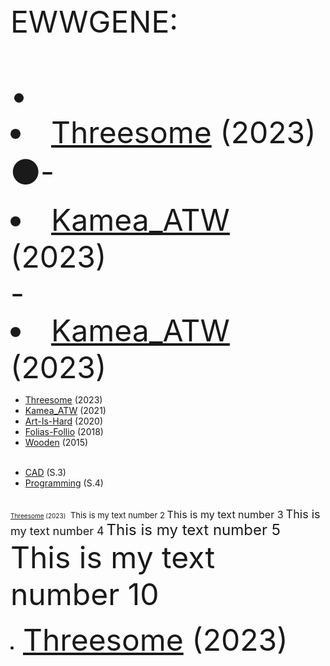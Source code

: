 
<font size="10">
EWWGENE:
<br><br>
&bull; <li><a href="https://ewwgene.github.io/Threesome/">Threesome</a> (2023)</li>
&#9899;- <li><a href="https://ewwgene.github.io/Kamea_ATW/">Kamea_ATW</a> (2023)</li>
- <li><a href="https://ewwgene.github.io/Kamea_ATW/">Kamea_ATW</a> (2023)</li>  
</font>



- [Threesome](https://ewwgene.github.io/Threesome/) (2023)
- [Kamea_ATW](https://ewwgene.github.io/Kamea_ATW/) (2021)
- [Art-Is-Hard](https://ewwgene.github.io/Art-Is-Hard/) (2020)
- [Folias-Follio](https://ewwgene.github.io/Folias-Follio/) (2018)
- [Wooden](https://ewwgene.github.io/Wooden/) (2015)
<br><br>
* [CAD](https://ewwgene.github.io/CAD/) (S.3)
* [Programming](https://ewwgene.github.io/Programming/) (S.4)
<br><br>

<font size="1"> [Threesome](https://ewwgene.github.io/Threesome/) (2023)</font> ​
<font size="2"> This is my text number 2 </font>
<font size="3"> This is my text number 3</font>
<font size="4"> This is my text number 4</font>
<font size="5"> This is my text number 5</font>
<font size="10"> This is my text number 10</font>
<li><font size="20"><a href="https://ewwgene.github.io/Threesome/">Threesome</a> (2023)</font></li>
